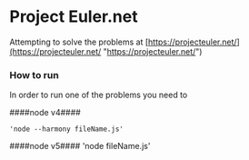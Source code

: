 # Project Euler.net #

Attempting to solve the problems at [https://projecteuler.net/](https://projecteuler.net/ "https://projecteuler.net/")

### How to run ###
In order to run one of the problems you need to 

####node v4####
	
	'node --harmony fileName.js'
	
####node v5####
	'node fileName.js'
